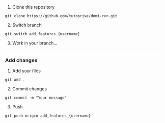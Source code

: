 1. Clone this repository
```shell
git clone https://github.com/tutosrive/domi-run.git
```
2. Switch branch
```shell
git switch add_features_{username}
```
3. Work in your branch...

---

### Add changes

1. Add your files
```shell
git add .
```
2. Commit changes
```shell
git commit -m "Your message"
```
3. Push
```shell
git push origin add_features_{username}
```